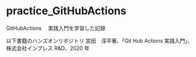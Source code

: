 # practice_GitHubActions

GitHubActions 　実践入門を学習した記録

以下書籍のハンズオンリポジトリ
宮田　淳平著、「Git Hub Actions 実践入門」、株式会社インプレス R&D、2020 年

